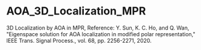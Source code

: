 # AOA_3D_Localization_MPR
3D Localization by AOA in MPR, Reference: Y. Sun, K. C. Ho, and Q. Wan, "Eigenspace solution for AOA localization in modified polar representation," IEEE Trans. Signal Process., vol. 68, pp. 2256-2271, 2020.

